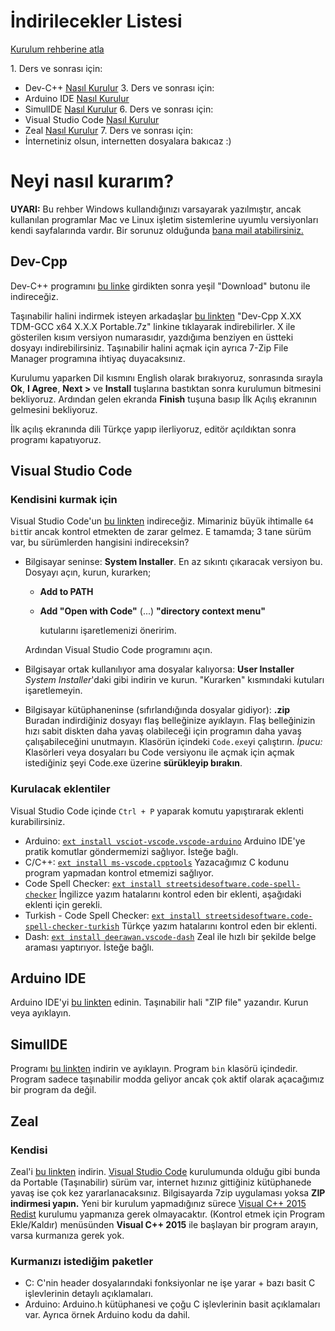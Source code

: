 # İndirilecekler Listesi

[Kurulum rehberine atla](#Neyi-nasıl-kurarım)

1\. Ders ve sonrası için:
   - Dev-C++ [Nasıl Kurulur](#Dev-Cpp)
3\. Ders ve sonrası için:
   - Arduino IDE [Nasıl Kurulur](#Arduino-IDE)
   - SimulIDE [Nasıl Kurulur](#SimulIDE)
6\. Ders ve sonrası için:
   - Visual Studio Code [Nasıl Kurulur](#Visual-Studio-Code)
   - Zeal [Nasıl Kurulur](#Zeal)
7\. Ders ve sonrası için:
   - İnternetiniz olsun, internetten dosyalara bakıcaz :)

# Neyi nasıl kurarım?

**UYARI:** Bu rehber Windows kullandığınızı varsayarak yazılmıştır, ancak kullanılan programlar Mac ve Linux işletim sistemlerine uyumlu versiyonları kendi sayfalarında vardır. Bir sorunuz olduğunda [bana mail atabilirsiniz.][mailme]

## Dev-Cpp

Dev-C++ programını [bu linke][dev-cpp-download] girdikten sonra yeşil "Download" butonu ile indireceğiz.

Taşınabilir halini indirmek isteyen arkadaşlar [bu linkten][dev-cpp-portable] "Dev-Cpp X.XX TDM-GCC x64 X.X.X Portable.7z" linkine tıklayarak indirebilirler. X ile gösterilen kısım versiyon numarasıdır, yazdığıma benziyen en üstteki dosyayı indirebilirsiniz.
Taşınabilir halini açmak için ayrıca 7-Zip File Manager programına ihtiyaç duyacaksınız.

Kurulumu yaparken Dil kısmını English olarak bırakıyoruz, sonrasında sırayla **Ok**, **I Agree**, **Next >** ve **Install** tuşlarına bastıktan sonra kurulumun bitmesini bekliyoruz. Ardından gelen ekranda **Finish** tuşuna basıp İlk Açılış ekranının gelmesini bekliyoruz.

İlk açılış ekranında dili Türkçe yapıp ilerliyoruz, editör açıldıktan sonra programı kapatıyoruz.

## Visual Studio Code

### Kendisini kurmak için

Visual Studio Code'un [bu linkten][vscode-download] indireceğiz.
Mimariniz büyük ihtimalle `64 bit`tir ancak kontrol etmekten de zarar gelmez.
E tamamda; 3 tane sürüm var, bu sürümlerden hangisini indireceksin?

- Bilgisayar seninse: **System Installer**.
  En az sıkıntı çıkaracak versiyon bu.
  Dosyayı açın, kurun, kurarken; 

  - **Add to PATH**

  - **Add "Open with Code"** (...) **"directory context menu"**

    kutularını işaretlemenizi öneririm.

  Ardından Visual Studio Code programını açın.

- Bilgisayar ortak kullanılıyor ama dosyalar kalıyorsa: **User Installer**
  *System Installer*'daki gibi indirin ve kurun. "Kurarken" kısmındaki kutuları işaretlemeyin.

- Bilgisayar kütüphaneninse (sıfırlandığında dosyalar gidiyor): **.zip**
  Buradan indirdiğiniz dosyayı flaş belleğinize ayıklayın.
  Flaş belleğinizin hızı sabit diskten daha yavaş olabileceği için programın daha yavaş çalışabileceğini unutmayın.
  Klasörün içindeki `Code.exe`yi çalıştırın.
  *İpucu:* Klasörleri veya dosyaları bu Code versiyonu ile açmak için açmak istediğiniz şeyi Code.exe üzerine **sürükleyip bırakın**.

### Kurulacak eklentiler

Visual Studio Code içinde `Ctrl + P` yaparak komutu yapıştırarak eklenti kurabilirsiniz.

- Arduino: [`ext install vsciot-vscode.vscode-arduino`](https://marketplace.visualstudio.com/items?itemName=vsciot-vscode.vscode-arduino) Arduino IDE'ye pratik komutlar göndermemizi sağlıyor. İsteğe bağlı.
- C/C++: [`ext install ms-vscode.cpptools`](https://marketplace.visualstudio.com/items?itemName=ms-vscode.cpptools) Yazacağımız C kodunu program yapmadan kontrol etmemizi sağlıyor.
- Code Spell Checker: [`ext install streetsidesoftware.code-spell-checker`](https://marketplace.visualstudio.com/items?itemName=streetsidesoftware.code-spell-checker) İngilizce yazım hatalarını kontrol eden bir eklenti, aşağıdaki eklenti için gerekli. 
- Turkish - Code Spell Checker: [`ext install streetsidesoftware.code-spell-checker-turkish`](https://marketplace.visualstudio.com/items?itemName=streetsidesoftware.code-spell-checker-turkish) Türkçe yazım hatalarını kontrol eden bir eklenti.
- Dash: [`ext install deerawan.vscode-dash`](https://marketplace.visualstudio.com/items?itemName=deerawan.vscode-dash) Zeal ile hızlı bir şekilde belge araması yaptırıyor. İsteğe bağlı.

## Arduino IDE

Arduino IDE'yi [bu linkten][arduino-download] edinin. Taşınabilir hali "ZIP file" yazandır. Kurun veya ayıklayın.

## SimulIDE

Programı [bu linkten][simulide-download] indirin ve ayıklayın. Program `bin` klasörü içindedir.
Program sadece taşınabilir modda geliyor ancak çok aktif olarak açacağımız bir program da değil.

## Zeal

### Kendisi

Zeal'i [bu linkten][zeal-download] indirin.
[Visual Studio Code](#Visual-Studio-Code) kurulumunda olduğu gibi bunda da Portable (Taşınabilir) sürüm var, internet hızınız gittiğiniz kütüphanede yavaş ise çok kez yararlanacaksınız. Bilgisayarda 7zip uygulaması yoksa **ZIP indirmesi yapın.** Yeni bir kurulum yapmadığınız sürece [Visual C++ 2015 Redist][vcpp13redist] kurulumu yapmanıza gerek olmayacaktır. (Kontrol etmek için Program Ekle/Kaldır) menüsünden **Visual C++ 2015** ile başlayan bir program arayın, varsa kurmanıza gerek yok.

### Kurmanızı istediğim paketler

- C: C'nin header dosyalarındaki fonksiyonlar ne işe yarar + bazı basit C işlevlerinin detaylı açıklamaları.
- Arduino: Arduino.h kütüphanesi ve çoğu C işlevlerinin basit açıklamaları var. Ayrıca örnek Arduino kodu da dahil.



[vscode-download]: https://code.visualstudio.com/download
[mailme]: mailto:arda.aydin@operationsilkscarf.com
[zeal-download]: https://zealdocs.org/download.html
[vcpp13redist]: https://www.microsoft.com/tr-tr/download/details.aspx?id=52685
[simulide-download]: https://www.simulide.com/p/downloads.html
[arduino-download]:https://www.arduino.cc/en/software
[dev-cpp-download]:https://sourceforge.net/projects/orwelldevcpp/
[dev-cpp-portable]:https://sourceforge.net/projects/orwelldevcpp/files/Portable%20Releases/

